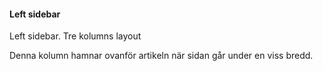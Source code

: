 #### Left sidebar

Left sidebar. Tre kolumns layout

Denna kolumn hamnar ovanför artikeln när sidan går under en viss bredd.
